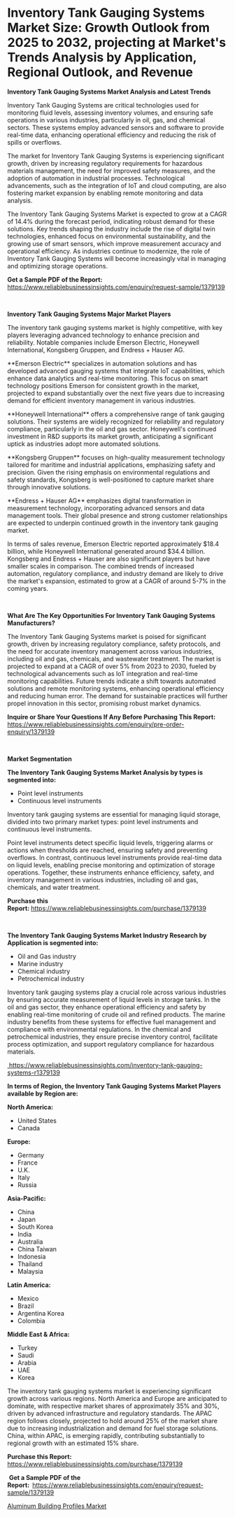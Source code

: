 <p><h1>Inventory Tank Gauging Systems Market Size: Growth Outlook from 2025 to 2032, projecting at Market's Trends Analysis by Application, Regional Outlook, and Revenue</h1></p><p><strong>Inventory Tank Gauging Systems Market Analysis and Latest Trends</strong></p>
<p><p>Inventory Tank Gauging Systems are critical technologies used for monitoring fluid levels, assessing inventory volumes, and ensuring safe operations in various industries, particularly in oil, gas, and chemical sectors. These systems employ advanced sensors and software to provide real-time data, enhancing operational efficiency and reducing the risk of spills or overflows.</p><p>The market for Inventory Tank Gauging Systems is experiencing significant growth, driven by increasing regulatory requirements for hazardous materials management, the need for improved safety measures, and the adoption of automation in industrial processes. Technological advancements, such as the integration of IoT and cloud computing, are also fostering market expansion by enabling remote monitoring and data analysis.</p><p>The Inventory Tank Gauging Systems Market is expected to grow at a CAGR of 14.4% during the forecast period, indicating robust demand for these solutions. Key trends shaping the industry include the rise of digital twin technologies, enhanced focus on environmental sustainability, and the growing use of smart sensors, which improve measurement accuracy and operational efficiency. As industries continue to modernize, the role of Inventory Tank Gauging Systems will become increasingly vital in managing and optimizing storage operations.</p></p>
<p><strong>Get a Sample PDF of the Report:&nbsp;</strong> <a href="https://www.reliablebusinessinsights.com/enquiry/request-sample/1379139?utm_campaign=2125&utm_medium=2&utm_source=Github&utm_content=ia&utm_term=01022025&utm_id=inventory-tank-gauging-systems">https://www.reliablebusinessinsights.com/enquiry/request-sample/1379139</a></p>
<p>&nbsp;</p>
<p><strong>Inventory Tank Gauging Systems Major Market Players</strong></p>
<p><p>The inventory tank gauging systems market is highly competitive, with key players leveraging advanced technology to enhance precision and reliability. Notable companies include Emerson Electric, Honeywell International, Kongsberg Gruppen, and Endress + Hauser AG.</p><p>**Emerson Electric** specializes in automation solutions and has developed advanced gauging systems that integrate IoT capabilities, which enhance data analytics and real-time monitoring. This focus on smart technology positions Emerson for consistent growth in the market, projected to expand substantially over the next five years due to increasing demand for efficient inventory management in various industries.</p><p>**Honeywell International** offers a comprehensive range of tank gauging solutions. Their systems are widely recognized for reliability and regulatory compliance, particularly in the oil and gas sector. Honeywell's continued investment in R&D supports its market growth, anticipating a significant uptick as industries adopt more automated solutions.</p><p>**Kongsberg Gruppen** focuses on high-quality measurement technology tailored for maritime and industrial applications, emphasizing safety and precision. Given the rising emphasis on environmental regulations and safety standards, Kongsberg is well-positioned to capture market share through innovative solutions.</p><p>**Endress + Hauser AG** emphasizes digital transformation in measurement technology, incorporating advanced sensors and data management tools. Their global presence and strong customer relationships are expected to underpin continued growth in the inventory tank gauging market.</p><p>In terms of sales revenue, Emerson Electric reported approximately $18.4 billion, while Honeywell International generated around $34.4 billion. Kongsberg and Endress + Hauser are also significant players but have smaller scales in comparison. The combined trends of increased automation, regulatory compliance, and industry demand are likely to drive the market's expansion, estimated to grow at a CAGR of around 5-7% in the coming years.</p></p>
<p>&nbsp;</p>
<p><strong>What Are The Key Opportunities For Inventory Tank Gauging Systems Manufacturers?</strong></p>
<p><p>The Inventory Tank Gauging Systems market is poised for significant growth, driven by increasing regulatory compliance, safety protocols, and the need for accurate inventory management across various industries, including oil and gas, chemicals, and wastewater treatment. The market is projected to expand at a CAGR of over 5% from 2023 to 2030, fueled by technological advancements such as IoT integration and real-time monitoring capabilities. Future trends indicate a shift towards automated solutions and remote monitoring systems, enhancing operational efficiency and reducing human error. The demand for sustainable practices will further propel innovation in this sector, promising robust market dynamics.</p></p>
<p><strong>Inquire or Share Your Questions If Any Before Purchasing This Report:</strong> <a href="https://www.reliablebusinessinsights.com/enquiry/pre-order-enquiry/1379139?utm_campaign=2125&utm_medium=2&utm_source=Github&utm_content=ia&utm_term=01022025&utm_id=inventory-tank-gauging-systems">https://www.reliablebusinessinsights.com/enquiry/pre-order-enquiry/1379139</a></p>
<p>&nbsp;</p>
<p><strong>Market Segmentation</strong></p>
<p><strong>The Inventory Tank Gauging Systems Market Analysis by types is segmented into:</strong></p>
<p><ul><li>Point level instruments</li><li>Continuous level instruments</li></ul></p>
<p><p>Inventory tank gauging systems are essential for managing liquid storage, divided into two primary market types: point level instruments and continuous level instruments. </p><p>Point level instruments detect specific liquid levels, triggering alarms or actions when thresholds are reached, ensuring safety and preventing overflows. In contrast, continuous level instruments provide real-time data on liquid levels, enabling precise monitoring and optimization of storage operations. Together, these instruments enhance efficiency, safety, and inventory management in various industries, including oil and gas, chemicals, and water treatment.</p></p>
<p><strong>Purchase this Report:&nbsp;</strong><a href="https://www.reliablebusinessinsights.com/purchase/1379139?utm_campaign=2125&utm_medium=2&utm_source=Github&utm_content=ia&utm_term=01022025&utm_id=inventory-tank-gauging-systems">https://www.reliablebusinessinsights.com/purchase/1379139</a></p>
<p>&nbsp;</p>
<p><strong>The Inventory Tank Gauging Systems Market Industry Research by Application is segmented into:</strong></p>
<p><ul><li>Oil and Gas industry</li><li>Marine industry</li><li>Chemical industry</li><li>Petrochemical industry</li></ul></p>
<p><p>Inventory tank gauging systems play a crucial role across various industries by ensuring accurate measurement of liquid levels in storage tanks. In the oil and gas sector, they enhance operational efficiency and safety by enabling real-time monitoring of crude oil and refined products. The marine industry benefits from these systems for effective fuel management and compliance with environmental regulations. In the chemical and petrochemical industries, they ensure precise inventory control, facilitate process optimization, and support regulatory compliance for hazardous materials.</p></p>
<p><a href="https://www.reliablebusinessinsights.com/inventory-tank-gauging-systems-r1379139?utm_campaign=2125&utm_medium=2&utm_source=Github&utm_content=ia&utm_term=01022025&utm_id=inventory-tank-gauging-systems">&nbsp;https://www.reliablebusinessinsights.com/inventory-tank-gauging-systems-r1379139</a></p>
<p><strong>In terms of Region, the Inventory Tank Gauging Systems Market Players available by Region are:</strong></p>
<p>
    <p> <strong> North America: </strong>
        <ul>
            <li>United States</li>
            <li>Canada</li>
        </ul>
        </p> 
    <p> <strong> Europe: </strong>
        <ul>
            <li>Germany</li>
            <li>France</li>
            <li>U.K.</li>
            <li>Italy</li>
            <li>Russia</li>
        </ul>
        </p> 
    <p> <strong> Asia-Pacific: </strong>
        <ul>
            <li>China</li>
            <li>Japan</li>
            <li>South Korea</li>
            <li>India</li>
            <li>Australia</li>
            <li>China Taiwan</li>
            <li>Indonesia</li>
            <li>Thailand</li>
            <li>Malaysia</li>
        </ul>
        </p> 
    <p> <strong> Latin America: </strong>
        <ul>
            <li>Mexico</li>
            <li>Brazil</li>
            <li>Argentina Korea</li>
            <li>Colombia</li>
        </ul>
        </p> 
    <p> <strong> Middle East & Africa: </strong>
        <ul>
            <li>Turkey</li>
            <li>Saudi</li>
            <li>Arabia</li>
            <li>UAE</li>
            <li>Korea</li>
        </ul>
    </p>
    </p>
<p><p>The inventory tank gauging systems market is experiencing significant growth across various regions. North America and Europe are anticipated to dominate, with respective market shares of approximately 35% and 30%, driven by advanced infrastructure and regulatory standards. The APAC region follows closely, projected to hold around 25% of the market share due to increasing industrialization and demand for fuel storage solutions. China, within APAC, is emerging rapidly, contributing substantially to regional growth with an estimated 15% share.</p></p>
<p><strong>Purchase this Report: </strong><a href="https://www.reliablebusinessinsights.com/purchase/1379139?utm_campaign=2125&utm_medium=2&utm_source=Github&utm_content=ia&utm_term=01022025&utm_id=inventory-tank-gauging-systems">https://www.reliablebusinessinsights.com/purchase/1379139</a></p>
<p>&nbsp;<strong>Get a Sample PDF of the Report:&nbsp;&nbsp;</strong><a href="https://www.reliablebusinessinsights.com/enquiry/request-sample/1379139?utm_campaign=2125&utm_medium=2&utm_source=Github&utm_content=ia&utm_term=01022025&utm_id=inventory-tank-gauging-systems">https://www.reliablebusinessinsights.com/enquiry/request-sample/1379139</a></p>
<p><strong></strong></p>
<p><p><a href="https://github.com/JubayerMia832/Market-Research-Report-List-1/blob/main/aluminum-building-profiles-market.md?utm_campaign=2125&utm_medium=2&utm_source=Github&utm_content=ia&utm_term=01022025&utm_id=inventory-tank-gauging-systems">Aluminum Building Profiles Market</a></p></p>